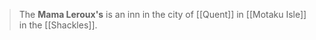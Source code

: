 > The **Mama Leroux's** is an inn in the city of [[Quent]] in [[Motaku Isle]] in the [[Shackles]].







